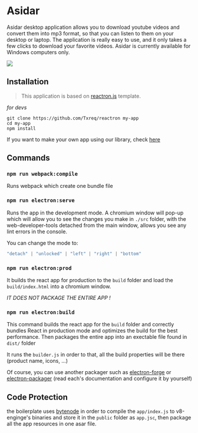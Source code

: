 # Asidar
Asidar desktop application allows you to download youtube videos and convert them into mp3 format, so that you can listen to them on your desktop or laptop. The application is really easy to use, and it only takes a few clicks to download your favorite videos. Asidar is currently available for Windows computers only.

<a href="https://github.com/Txreq/asidar/releases">
  <img src="https://i.ibb.co/fq4dXm1/Frame-6.png" />
</a>

## Installation
> This application is based on <a href="https://github.com/Txreq/reactron">reactron.js</a> template.

*for devs*
```
git clone https://github.com/Txreq/reactron my-app
cd my-app
npm install
```
If you want to make your own app using our library, check <a href="https://github.com/Txreq/asidar-lib">here</a>
## Commands

###  `npm run webpack:compile`
Runs webpack which create one bundle file

###  `npm run electron:serve`
Runs the app in the development mode.
A chromium window will pop-up which will allow you to see the changes you make in `./src` folder, with the web-developer-tools detached from the main window, allows you see any lint errors in the console.

You can change the mode to:

```js
"detach" | "unlocked" | "left" | "right" | "bottom"
```
###  `npm run electron:prod`
It builds the react app for production to the `build` folder and load the `build/index.html` into a chromium window.

*IT DOES NOT PACKAGE THE ENTIRE APP !*

###  `npm run electron:build`
This command builds the react app for the `build` folder and correctly bundles React in production mode and optimizes the build for the best performance. Then packages the entire app into an exectable file found in `dist/` folder

It runs the `builder.js` in order to that, all the build properties will be there (product name, icons, ...)

Of course, you can use another packager such as [electron-forge](https://www.electronforge.io/) or [electron-packager](https://github.com/electron/electron-packager) (read each's documentation and configure it by yourself)

## Code Protection
the boilerplate uses [bytenode](https://github.com/bytenode/bytenode) in order to compile the `app/index.js` to v8-enginge's binaries and store it in the `public` folder as `app.jsc`, then package all the app resources in one asar file.

